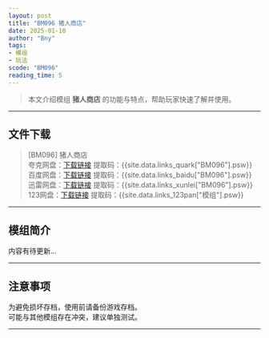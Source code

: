 ```yaml
---
layout: post
title: "BM096 猪人商店"
date: 2025-01-10
author: "Bny"
tags: 
- 模组
- 玩法
scode: "BM096"
reading_time: 5
---
```


> 本文介绍模组 **猪人商店** 的功能与特点，帮助玩家快速了解并使用。

---

## 文件下载

> [BM096] 猪人商店  
夸克网盘：[下载链接]({{site.data.links_quark["BM096"].url}}) 提取码：{{site.data.links_quark["BM096"].psw}}  
百度网盘：[下载链接]({{site.data.links_baidu["BM096"].url}}) 提取码：{{site.data.links_baidu["BM096"].psw}}  
迅雷网盘：[下载链接]({{site.data.links_xunlei["BM096"].url}}) 提取码：{{site.data.links_xunlei["BM096"].psw}}  
123网盘：[下载链接]({{site.data.links_123pan["模组"].url}}) 提取码：{{site.data.links_123pan["模组"].psw}}  

---

## 模组简介

>  
内容有待更新...  

---

## 注意事项

>  
为避免损坏存档，使用前请备份游戏存档。  
可能与其他模组存在冲突，建议单独测试。  

---

